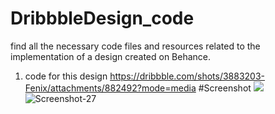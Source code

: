 # DribbbleDesign_code
find all the necessary code files and resources related to the implementation of a design created on Behance.
1) code for this design https://dribbble.com/shots/3883203-Fenix/attachments/882492?mode=media
#Screenshot
<img src="https://ibb.co/2qDHX60"><img src="https://i.ibb.co/nrHth0q/Screenshot-27.png" alt="Screenshot-27" border="0"  />
